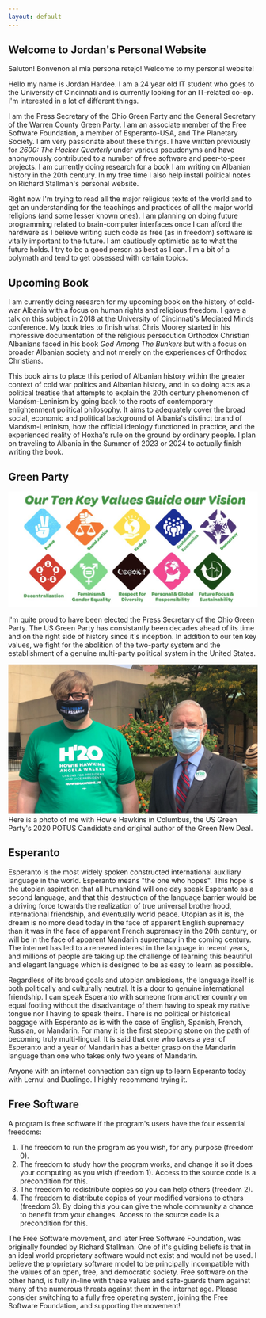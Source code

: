```yaml
---
layout: default
---
```


## Welcome to Jordan's Personal Website

Saluton! Bonvenon al mia persona retejo! Welcome to my personal website!

Hello my name is Jordan Hardee. I am a 24 year old IT student who goes to the University of Cincinnati and is currently looking for an IT-related co-op. I'm interested in a lot of different things.

I am the Press Secretary of the Ohio Green Party and the General Secretary of the Warren County Green Party. I am an associate member of the Free Software Foundation, a member of Esperanto-USA, and The Planetary Society. I am very passionate about these things. I have written previously for _2600: The Hacker Quarterly_ under various pseudonyms and have anonymously contributed to a number of free software and peer-to-peer projects. I am currently doing research for a book I am writing on Albanian history in the 20th century. In my free time I also help install political notes on Richard Stallman's personal website.

Right now I'm trying to read all the major religious texts of the world and to get an understanding for the teachings and practices of all the major world religions (and some lesser known ones). I am planning on doing future programming related to brain-computer interfaces once I can afford the hardware as I believe writing such code as free (as in freedom) software is vitally important to the future. I am cautiously optimistic as to what the future holds. I try to be a good person as best as I can. I'm a bit of a polymath and tend to get obsessed with certain topics.

## Upcoming Book

I am currently doing research for my upcoming book on the history of cold-war Albania with a focus on human rights and religious freedom. I gave a talk on this subject in 2018 at the University of Cincinnati's Mediated Minds conference. My book tries to finish what Chris Moorey started in his impressive documentation of the religious persecution Orthodox Christian Albanians faced in his book _God_ _Among_ _The_ _Bunkers_ but with a focus on broader Albanian society and not merely on the experiences of Orthodox Christians. 

This book aims to place this period of Albanian history within the greater context of cold war politics and Albanian history, and in so doing acts as a political treatise that attempts to explain the 20th century phenomenon of Marxism-Leninism by going back to the roots of contemporary enlightenment political philosophy. It aims to adequately cover the broad social, economic and political background of Albania's distinct brand of Marxism-Leninism, how the official ideology functioned in practice, and the experienced reality of Hoxha's rule on the ground by ordinary people. I plan on traveling to Albania in the Summer of 2023 or 2024 to actually finish writing the book.

## Green Party

![Branching](https://raw.githubusercontent.com/jordanhardee/jordanhardee.github.io/master/assets/img/10keyvalues.jpg)

I'm quite proud to have been elected the Press Secretary of the Ohio Green Party. The US Green Party has consistantly been decades ahead of its time and on the right side of history since it's inception. In addition to our ten key values, we fight for the abolition of the two-party system and the establishment of a genuine multi-party political system in the United States.

![Octocat](https://raw.githubusercontent.com/jordanhardee/jordanhardee.github.io/master/assets/img/me-with-Howie.png)
Here is a photo of me with Howie Hawkins in Columbus, the US Green Party's 2020 POTUS Candidate and original author of the Green New Deal.

## Esperanto

Esperanto is the most widely spoken constructed international auxiliary language in the world. Esperanto means "the one who hopes". This hope is the utopian aspiration that all humankind will one day speak Esperanto as a second language, and that this destruction of the language barrier would be a driving force towards the realization of true universal brotherhood, international friendship, and eventually world peace. Utopian as it is, the dream is no more dead today in the face of apparent English supremacy than it was in the face of apparent French supremacy in the 20th century, or will be in the face of apparent Mandarin supremacy in the coming century. The internet has led to a renewed interest in the language in recent years, and millions of people are taking up the challenge of learning this beautiful and elegant language which is designed to be as easy to learn as possible.

Regardless of its broad goals and utopian ambissions, the language itself is both politically and culturally neutral. It is a door to genuine international friendship. I can speak Esperanto with someone from another country on equal footing without the disadvantage of them having to speak my native tongue nor I having to speak theirs. There is no political or historical baggage with Esperanto as is with the case of English, Spanish, French, Russian, or Mandarin. For many it is the first stepping stone on the path of becoming truly multi-lingual. It is said that one who takes a year of Esperanto and a year of Mandarin has a better grasp on the Mandarin language than one who takes only two years of Mandarin. 

Anyone with an internet connection can sign up to learn Esperanto today with Lernu! and Duolingo. I highly recommend trying it.

## Free Software

A program is free software if the program's users have the four essential freedoms: 

1.  The freedom to run the program as you wish, for any purpose (freedom 0).
1.  The freedom to study how the program works, and change it so it does your computing as you wish (freedom 1). Access to the source code is a precondition for this.
1.  The freedom to redistribute copies so you can help others (freedom 2).
1.  The freedom to distribute copies of your modified versions to others (freedom 3). By doing this you can give the whole community a chance to benefit from your changes. Access to the source code is a precondition for this.

The Free Software movement, and later Free Software Foundation, was originally founded by Richard Stallman. One of it's guiding beliefs is that in an ideal world proprietary software would not exist and would not be used. I believe the proprietary software model to be principally incompatible with the values of an open, free, and democratic society. Free software on the other hand, is fully in-line with these values and safe-guards them against many of the numerous threats against them in the internet age. Please consider switching to a fully free operating system, joining the Free Software Foundation, and supporting the movement!

## 

<!--
Will fix img links todo and add content

![Octocat](https://raw.githubusercontent.com/jordanhardee/jordanhardee.github.io/master/assets/img/logo-fsf.org.png)

![Octocat](https://raw.githubusercontent.com/jordanhardee/jordanhardee.github.io/master/assets/img/Esperanto-USA_logo.png)
![Octocat](https://raw.githubusercontent.com/jordanhardee/jordanhardee.github.io/master/assets/img/gp.png)
![Octocat](https://raw.githubusercontent.com/jordanhardee/jordanhardee.github.io/master/assets/img/Hawkins_Walker_Logo.png)
![Branching](https://raw.githubusercontent.com/jordanhardee/jordanhardee.github.io/master/assets/img/TPS-logo.png)

## Support The Free Software Foundation!

## Telescope


Text can be **bold**, _italic_, or ~~strikethrough~~.

[Link to another page](./another-page.html).

There should be whitespace between paragraphs.

There should be whitespace between paragraphs. We recommend including a README, or a file with information about your project.

# Header 1

This is a normal paragraph following a header. GitHub is a code hosting platform for version control and collaboration. It lets you and others work together on projects from anywhere.

## Header 2

> This is a blockquote following a header.
>
> When something is important enough, you do it even if the odds are not in your favor.

### Header 3

```js
// Javascript code with syntax highlighting.
var fun = function lang(l) {
  dateformat.i18n = require('./lang/' + l)
  return true;
}
```

```ruby
# Ruby code with syntax highlighting
GitHubPages::Dependencies.gems.each do |gem, version|
  s.add_dependency(gem, "= #{version}")
end
```

#### Header 4

*   This is an unordered list following a header.
*   This is an unordered list following a header.
*   This is an unordered list following a header.

##### Header 5

1.  This is an ordered list following a header.
2.  This is an ordered list following a header.
3.  This is an ordered list following a header.

###### Header 6

| head1        | head two          | three |
|:-------------|:------------------|:------|
| ok           | good swedish fish | nice  |
| out of stock | good and plenty   | nice  |
| ok           | good `oreos`      | hmm   |
| ok           | good `zoute` drop | yumm  |

### There's a horizontal rule below this.

* * *

### Here is an unordered list:

*   Item foo
*   Item bar
*   Item baz
*   Item zip

### And an ordered list:

1.  Item one
1.  Item two
1.  Item three
1.  Item four

### And a nested list:

- level 1 item
  - level 2 item
  - level 2 item
    - level 3 item
    - level 3 item
- level 1 item
  - level 2 item
  - level 2 item
  - level 2 item
- level 1 item
  - level 2 item
  - level 2 item
- level 1 item

### Small image

![Octocat](https://github.githubassets.com/images/icons/emoji/octocat.png)

### Large image

![Branching](https://guides.github.com/activities/hello-world/branching.png)


### Definition lists can be used with HTML syntax.

<dl>
<dt>Name</dt>
<dd>Godzilla</dd>
<dt>Born</dt>
<dd>1952</dd>
<dt>Birthplace</dt>
<dd>Japan</dd>
<dt>Color</dt>
<dd>Green</dd>
</dl>

```
Long, single-line code blocks should not wrap. They should horizontally scroll if they are too long. This line should be long enough to demonstrate this.
```

```
The final element.
```
-->